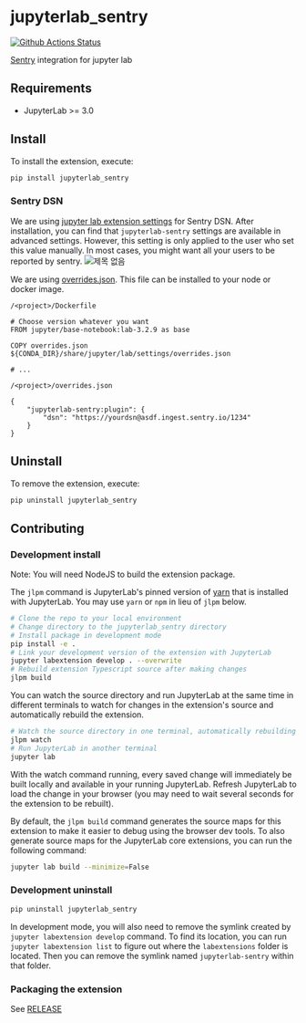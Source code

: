 # jupyterlab_sentry

[![Github Actions Status](https://github.com/team-monolith-product/jupyterlab-sentry/workflows/Build/badge.svg)](https://github.com/team-monolith-product/jupyterlab-sentry/actions/workflows/build.yml)

[Sentry](https://sentry.io/) integration for jupyter lab

## Requirements

* JupyterLab >= 3.0

## Install

To install the extension, execute:

```bash
pip install jupyterlab_sentry
```

### Sentry DSN

We are using [jupyter lab extension settings](https://github.com/jupyterlab/extension-examples/tree/master/settings) for Sentry DSN.
After installation, you can find that `jupyterlab-sentry` settings are available in advanced settings.
However, this setting is only applied to the user who set this value manually.
In most cases, you might want all your users to be reported by sentry.
![제목 없음](https://user-images.githubusercontent.com/4434752/163006492-292a3572-10e1-4fcb-9acf-f0b1116580de.png)

We are using [overrides.json](https://jupyterlab.readthedocs.io/en/stable/user/directories.html#overrides-json). This file can be installed to your node or docker image.

`/<project>/Dockerfile`
``` 
# Choose version whatever you want
FROM jupyter/base-notebook:lab-3.2.9 as base

COPY overrides.json ${CONDA_DIR}/share/jupyter/lab/settings/overrides.json

# ...
```

`/<project>/overrides.json`
```
{
    "jupyterlab-sentry:plugin": {
        "dsn": "https://yourdsn@asdf.ingest.sentry.io/1234"
    }
}
```

## Uninstall

To remove the extension, execute:

```bash
pip uninstall jupyterlab_sentry
```


## Contributing

### Development install

Note: You will need NodeJS to build the extension package.

The `jlpm` command is JupyterLab's pinned version of
[yarn](https://yarnpkg.com/) that is installed with JupyterLab. You may use
`yarn` or `npm` in lieu of `jlpm` below.

```bash
# Clone the repo to your local environment
# Change directory to the jupyterlab_sentry directory
# Install package in development mode
pip install -e .
# Link your development version of the extension with JupyterLab
jupyter labextension develop . --overwrite
# Rebuild extension Typescript source after making changes
jlpm build
```

You can watch the source directory and run JupyterLab at the same time in different terminals to watch for changes in the extension's source and automatically rebuild the extension.

```bash
# Watch the source directory in one terminal, automatically rebuilding when needed
jlpm watch
# Run JupyterLab in another terminal
jupyter lab
```

With the watch command running, every saved change will immediately be built locally and available in your running JupyterLab. Refresh JupyterLab to load the change in your browser (you may need to wait several seconds for the extension to be rebuilt).

By default, the `jlpm build` command generates the source maps for this extension to make it easier to debug using the browser dev tools. To also generate source maps for the JupyterLab core extensions, you can run the following command:

```bash
jupyter lab build --minimize=False
```

### Development uninstall

```bash
pip uninstall jupyterlab_sentry
```

In development mode, you will also need to remove the symlink created by `jupyter labextension develop`
command. To find its location, you can run `jupyter labextension list` to figure out where the `labextensions`
folder is located. Then you can remove the symlink named `jupyterlab-sentry` within that folder.

### Packaging the extension

See [RELEASE](RELEASE.md)
